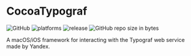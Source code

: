 # CocoaTypograf

![GitHub](https://img.shields.io/github/license/dreadct/CocoaTypograf.svg) ![platforms](https://img.shields.io/badge/platform-iOS%20%7C%20macOS-lightgrey.svg) ![release](https://img.shields.io/github/release/dreadct/CocoaTypograf.svg) ![GitHub repo size in bytes](https://img.shields.io/github/repo-size/dreadct/CocoaTypograf.svg)


A macOS/iOS framework for interacting with the Typograf web service made by Yandex.
